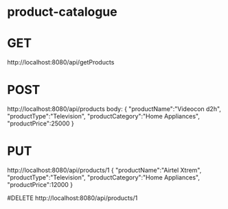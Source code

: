 # product-catalogue

# GET
http://localhost:8080/api/getProducts

# POST
http://localhost:8080/api/products
body:
{
    "productName":"Videocon d2h",
    "productType":"Television",
    "productCategory":"Home Appliances",
    "productPrice":25000
}


# PUT
http://localhost:8080/api/products/1
{
    "productName":"Airtel Xtrem",
    "productType":"Television",
    "productCategory":"Home Appliances",
    "productPrice":12000
}



#DELETE
http://localhost:8080/api/products/1
